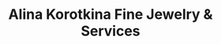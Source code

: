 ---
title: "Alina Korotkina Fine Jewelry & Services"
url: /bainbridge-island/alina-korotkina-fine-jewelry-und-services/
shop: Schmuck
---